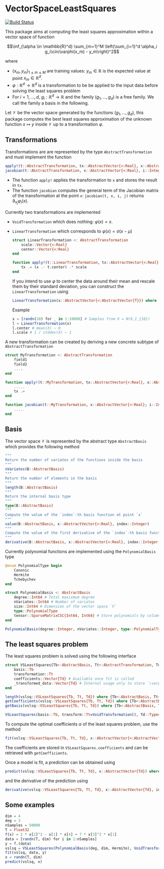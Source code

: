 # VectorSpaceLeastSquares

[![Build Status](https://github.com/jlelong/VectorSpaceLeastSquares.jl/actions/workflows/CI.yml/badge.svg?branch=main)](https://github.com/jlelong/VectorSpaceLeastSquares.jl/actions/workflows/CI.yml?query=branch%3Amain)

This package aims at computing the least squares approximation within a vector space of function

$$\inf_{\alpha \in \mathbb{R}^d} \sum_{m=1}^M \left(\sum_{i=1}^d \alpha_i g_i\circ\varphi(x_m) - y_m\right)^2$$

where

- $(x_m, y_m)_{1 \le m \le M}$ are training values: $y_m \in \mathbb{R}$ is the expected value at point $x_m \in \mathbb{R}^d$.
- $\varphi: \mathbb{R}^d \to \mathbb{R}^d$ is a transformation to be be applied to the input data before solving the least squares problem
- For $i = 1, \dots, d$, $g_i : \mathbb{R}^d \to \mathbb{R}$ and the family $(g_1, \dots, g_d)$ is a free family. We call the family a basis in the following.

Let $\mathcal{V}$ be the vector space generated by the functions $(g_1, \dots, g_d)$, this package computes the best least squares approximation of the unknown function $x \longmapsto y$ inside $\mathcal{V}$ up to a transformation $\varphi$.

## Transformations

Transformations are are represented by the type `AbstractTransformation` and must implement the function

```julia
apply!(t::AbstractTransformation, tx::AbstractVector{<:Real}, x::AbstractVector{<:Real})
jacobian(t::AbstractTransformation, x::AbstractVector{<:Real}, i::Integer, j::Integer)
```

- The function `apply!` applies the transformation to `x` and stores the result in `tx`.
- The function `jacobian` computes the general term of the Jacobian matrix of the transformation at the point `x`: `jacobian(t, x, i, j)` returns $\partial_{x_j} \varphi_i(x)$.

Currently two transformations are implemented

- `VoidTransformation` which does nothing: $\varphi(x) = x$.
- `LinearTransformation` which corresponds to $\varphi(x) = \sigma (x - \mu)$

    ```julia
    struct LinearTransformation <: AbstractTransformation
        scale::Vector{<:Real}
        center::Vector{<:Real}
    end

    function apply!(t::LinearTransformation, tx::AbstractVector{<:Real}, x::AbstractVector{<:Real})
        tx .= (x .- t.center) .* scale
    end
    ````

    If you intend to use $\varphi$ to center the data around their mean and rescale them by their standard deviation, you can construct the `LinearTransformation` using

    ```julia
    LinearTransformation(x::AbstractVector{<:AbstractVector{T}}) where T<:Real
    ```

    Example

    ```julia
    x = [randn(10) for _ in 1:10000] # Samples from X = N(0,I_{10})
    l = LinearTransformation(x)
    l.center # mean(X) ~ 0
    l.scale # 1 / stddev(X) ~ 1
    ```

A new transformation can be created by deriving a new concrete subtype of `AbstractTransformation`

```julia
struct MyTransformation <: AbstractTransformation
    field1
    field2
    ....
end

function apply!(t::MyTransformation, tx::AbstractVector{<:Real}, x::AbstractVector{<:Real})
    .....
    tx .=
end

function jacobian(t::MyTransformation, x::AbstractVector{<:Real}; i::Integer, j::Integer)
    .....
end
```

## Basis

The vector space $\mathcal{V}$ is represented by the abstract type `AbstractBasis` which provides the following method

```julia
"""
Return the number of variates of the functions inside the basis
"""
nVariates(B::AbstractBasis)
"""
Return the number of elements in the basis
"""
length(B::AbstractBasis)
"""
Return the internal basis type
"""
type(B::AbstractBasis)
"""
Compute the value of the `index`-th basis function at point `x`
"""
value(B::AbstractBasis, x::AbstractVector{<:Real}, index::Integer)
"""
Compute the value of the first derivative of the `index`-th basis function w.r.t to the `derivativeIndex` variate at point `x`
"""
derivative(B::AbstractBasis, x::AbstractVector{<:Real}, index::Integer, derivativeIndex::Integer)
```

Currently polynomial functions are implemented using the `PolynomialBasis` type

```julia
@enum PolynomialType begin
    Canonic
    Hermite
    Tchebychev
end

struct PolynomialBasis <: AbstractBasis
    degree::Int64 # Total maxixmum degree
    nVariates::Int64 # Number of variates
    size::Int64 # Dimension of the vector space `V`
    type::PolynomialType
    tensor::SparseMatrixCSC{Int64, Int64} # Store polynomials by column
end

PolynomialBasis(degree::Integer, nVariates::Integer, type::PolynomialType)
```

## The least squares problem

The least squares problem is solved using the following interface

```julia
struct VSLeastSquares{Tb<:AbstractBasis, Tt<:AbstractTransformation, Td<:Real}
    basis::Tb
    transformation::Tt
    coefficients::Vector{Td} # Available once fit is called
    _transformed_data::Vector{Td} # Internal usage only to store `\varphi(x)`
end

length(vslsq::VSLeastSquares{Tb, Tt, Td}) where {Tb<:AbstractBasis, Tt<:AbstractTransformation, Td<:Real}
getCoefficients(vslsq::VSLeastSquares{Tb, Tt, Td}) where {Tb<:AbstractBasis, Tt<:AbstractTransformation, Td<:Real}
getBasis(vslsq::VSLeastSquares{Tb, Tt, Td}) where {Tb<:AbstractBasis, Tt<:AbstractTransformation, Td<:Real}

VSLeastSquares(basis::Tb, transform::Tt=VoidTransformation(), Td::Type=Float64)
```

To compute the optimal coefficients $\alpha$ of the least squares problem, use the method

```julia
fit(vslsq::VSLeastSquares{Tb, Tt, Td}, x::AbstractVector{<:AbstractVector{Td}}, y::AbstractVector{Td}) where {Tb<:AbstractBasis, Tt<:AbstractTransformation, Td<:Real}
```

The coefficients are stored in `VSLeastSquares.coefficients` and can be retrieved with `getCoefficients`.

Once a model is fit, a prediction can be obtained using

```julia
predict(vslsq::VSLeastSquares{Tb, Tt, Td}, x::AbstractVector{Td}) where {Tb<:AbstractBasis, Tt<:AbstractTransformation, Td<:Real}
```

and the derivative of the prediction using

```julia
derivative(vslsq::VSLeastSquares{Tb, Tt, Td}, x::AbstractVector{Td}, index::Integer) where {Tb<:AbstractBasis, Tt<:AbstractTransformation, Td<:Real}
```

## Some examples

```julia
dim = 4
deg = 3
nSamples = 50000
T = Float32
f(x) = 2 * x[2]^3 - x[1] * x[4] + 7 * x[3]^2 * x[1]
data = [randn(T, dim) for i in 1:nSamples]
y = f.(data)
vslsq = VSLeastSquares(PolynomialBasis(deg, dim, Hermite), VoidTransformation(), T)
fit(vslsq, data, y)
x = randn(T, dim)
predict(vslsq, x)
```
